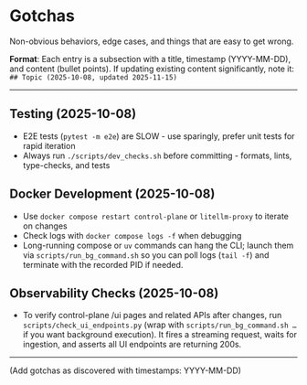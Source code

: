 # Gotchas

Non-obvious behaviors, edge cases, and things that are easy to get wrong.

**Format**: Each entry is a subsection with a title, timestamp (YYYY-MM-DD), and content (bullet points).
If updating existing content significantly, note it: `## Topic (2025-10-08, updated 2025-11-15)`

---

## Testing (2025-10-08)

- E2E tests (`pytest -m e2e`) are SLOW - use sparingly, prefer unit tests for rapid iteration
- Always run `./scripts/dev_checks.sh` before committing - formats, lints, type-checks, and tests

## Docker Development (2025-10-08)

- Use `docker compose restart control-plane` or `litellm-proxy` to iterate on changes
- Check logs with `docker compose logs -f` when debugging
- Long-running compose or `uv` commands can hang the CLI; launch them via `scripts/run_bg_command.sh` so you can poll logs (`tail -f`) and terminate with the recorded PID if needed.

## Observability Checks (2025-10-08)

- To verify control-plane /ui pages and related APIs after changes, run `scripts/check_ui_endpoints.py` (wrap with `scripts/run_bg_command.sh …` if you want background execution). It fires a streaming request, waits for ingestion, and asserts all UI endpoints are returning 200s.

---

(Add gotchas as discovered with timestamps: YYYY-MM-DD)
